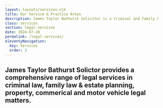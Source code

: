 ```yaml
---
layout: layouts/services.njk
title: Our Service & Practice Areas
description: James Taylor Bathurst Solicitor is a Criminal and Family Law Lawyer offering specialist advice and representation in Criminal and Family Law matters and services in all areas of law including Conveyancing, Wills Probate and Administration.
class: services
section: legal-services
date: 2024-07-20
permalink: /legal-services/
eleventyNavigation:
  key: Services
  order: 3
---
```


## James Taylor Bathurst Solictor provides a comprehensive range of legal services in criminal law, family law & estate planning, property, commerical and motor vehicle legal matters. ## 



